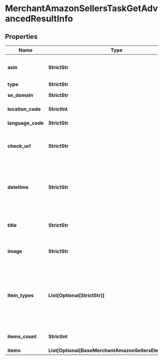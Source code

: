 # MerchantAmazonSellersTaskGetAdvancedResultInfo


## Properties

| Name | Type | Description | Notes |
|------------ | ------------- | ------------- | -------------|
**asin** | **StrictStr** | asin received in a POST array<br>learn more about ASINs in this help center guide |[optional]|
**type** | **StrictStr** | type of element |[optional]|
**se_domain** | **StrictStr** | search engine domain received in a POST array |[optional]|
**location_code** | **StrictInt** | location code received in a POST array |[optional]|
**language_code** | **StrictStr** | language code received in a POST array |[optional]|
**check_url** | **StrictStr** | direct URL to Amazon results<br>you can use it to make sure the provided results are accurate |[optional]|
**datetime** | **StrictStr** | date and time when the result was received<br>in the UTC format: “yyyy-mm-dd hh-mm-ss +00:00”<br>example:<br>2019-11-15 12:57:46 +00:00 |[optional]|
**title** | **StrictStr** | product title<br>title of the product relevant to the asin received in a POST array |[optional]|
**image** | **StrictStr** | product image url<br>image URL of the product relevant to the asin received in a POST array |[optional]|
**item_types** | **List[Optional[StrictStr]]** | types of search results found in Amazon Sellers SERP<br>contains types of all search results (items) found in the returned SERP<br>possible item types:<br>amazon_seller_main_item, amazon_seller_item |[optional]|
**items_count** | **StrictInt** | the number of results returned in the items array |[optional]|
**items** | **List[Optional[BaseMerchantAmazonSellersElementItem]]** | items in SERP |[optional]|